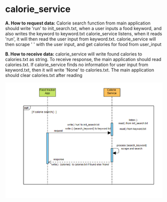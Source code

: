 # calorie_service
**A. How to request data:**
  Calorie search function from main application should write 'run' to init_search.txt, when a user inputs a food keyword, and also writes the keyword to keyword.txt calorie_service listens, when it reads 'run', it will then read the user input from keyword.txt. calorie_service will then scrape ' '  with the user input, and get  calories for food from user_input    
    
 

**B. How to receive data:**
   calorie_service will write found calories to calories.txt as string. To receive response, the main application should read calories.txt. If calorie_service finds no information for user input from keyword.txt, then it will write 'None' to calories.txt.  The main application should clear calories.txt after reading

![UML](https://github.com/spencerlwahlstrom/calorie_service/blob/main/UML.PNG?raw=true)

